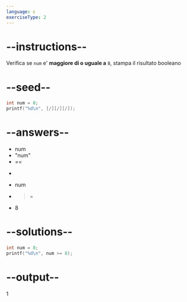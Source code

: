 ```yaml
---
language: c
exerciseType: 2
---
```


# --instructions--

Verifica se `num` e' **maggiore di o uguale a** `8`, stampa il risultato booleano

# --seed--

```c
int num = 8;
printf("%d\n", [/][/][/]);
```

# --answers--

- num
- "num"
-  == 
-  > 
- num
-  >= 
- 8

# --solutions--

```c
int num = 8;
printf("%d\n", num >= 8);
```

# --output--

1
